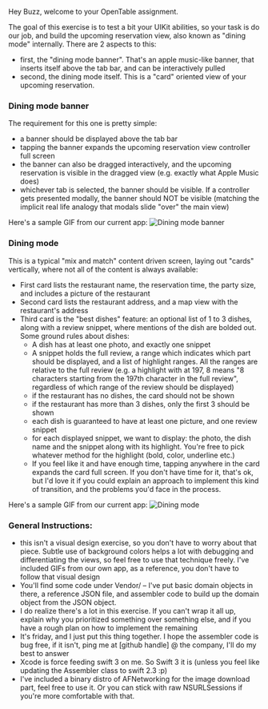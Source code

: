 Hey Buzz, welcome to your OpenTable assignment.

The goal of this exercise is to test a bit your UIKit abilities, so your task is do our job, and build the upcoming reservation view, also known as "dining mode" internally.
There are 2 aspects to this:

- first, the "dining mode banner". That's an apple music-like banner, that inserts itself above the tab bar, and can be interactively pulled
- second, the dining mode itself. This is a "card" oriented view of your upcoming reservation.

### Dining mode banner
The requirement for this one is pretty simple:

- a banner should be displayed above the tab bar
- tapping the banner expands the upcoming reservation view controller full screen
- the banner can also be dragged interactively, and the upcoming reservation is visible in the dragged view (e.g. exactly what Apple Music does)
- whichever tab is selected, the banner should be visible. If a controller gets presented modally, the banner should NOT be visible (matching the implicit real life analogy that modals slide "over" the main view)

Here's a sample GIF from our current app:
![Dining mode banner](http://opentable.d.pr/tgCj/5ohCOmky)

### Dining mode
This is a typical "mix and match" content driven screen, laying out "cards" vertically, where not all of the content is always available:

- First card lists the restaurant name, the reservation time, the party size, and includes a picture of the restaurant
- Second card lists the restaurant address, and a map view with the restaurant's address
- Third card is the "best dishes" feature: an optional list of 1 to 3 dishes, along with a review snippet, where mentions of the dish are bolded out. Some ground rules about dishes:
	* A dish has at least one photo, and exactly one snippet
	* A snippet holds the full review, a range which indicates which part should be displayed, and a list of highlight ranges. All the ranges are relative to the full review (e.g. a highlight with at 197, 8 means "8 characters starting from the 197th character in the full review", regardless of which range of the review should be displayed)
	* if the restaurant has no dishes, the card should not be shown
	* if the restaurant has more than 3 dishes, only the first 3 should be shown
	* each dish is guaranteed to have at least one picture, and one review snippet
	* for each displayed snippet, we want to display: the photo, the dish name and the snippet along with its highlight. You're free to pick whatever method for the highlight (bold, color, underline etc.)
	* If you feel like it and have enough time, tapping anywhere in the card expands the card full screen. If you don't have time for it, that's ok, but I'd love it if you could explain an approach to implement this kind of transition, and the problems you'd face in the process.

Here's a sample GIF from our current app:
![Dining mode](http://opentable.d.pr/tgCj/5ohCOmky)

### General Instructions:
- this isn't a visual design exercise, so you don't have to worry about that piece. Subtle use of background colors helps a lot with debugging and differentiating the views, so feel free to use that technique freely. I've included GIFs from our own app, as a reference, you don't have to follow that visual design
- You'll find some code under Vendor/ – I've put basic domain objects in there, a reference JSON file, and assembler code to build up the domain object from the JSON object.
- I do realize there's a lot in this exercise. If you can't wrap it all up, explain why you prioritized something over something else, and if you have a rough plan on how to implement the remaining
- It's friday, and I just put this thing together. I hope the assembler code is bug free, if it isn't, ping me at [github handle] @ the company, I'll do my best to answer
- Xcode is force feeding swift 3 on me. So Swift 3 it is (unless you feel like updating the Assembler class to swift 2.3 :p)
- I've included a binary distro of AFNetworking for the image download part, feel free to use it. Or you can stick with raw NSURLSessions if you're more comfortable with that.
